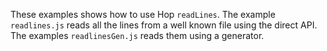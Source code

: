 These examples shows how to use Hop `readLines`. The example `readlines.js`
reads all the lines from a well known file using the direct API. The
examples `readlinesGen.js` reads them using a generator.
